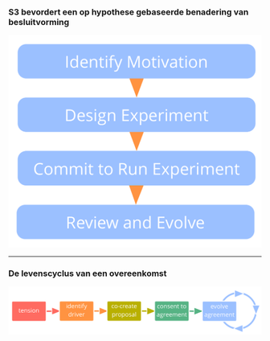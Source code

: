 ### S3 bevordert een op hypothese gebaseerde benadering van besluitvorming

![inline,fit](img/evolution/experiments.png)

* * *

### De levenscyclus van een overeenkomst

![inline,fit](img/evolution/agreement-lifecycle-long.png)